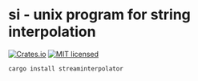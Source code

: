 # si - unix program for string interpolation

[![Crates.io][crates-badge]][crates-url]
[![MIT licensed][mit-badge]][mit-url]

[crates-badge]: https://img.shields.io/badge/crates.io-v0.1.0-blue
[crates-url]: https://crates.io/crates/streaminterpolator
[mit-badge]: https://img.shields.io/badge/license-MIT-blue.svg
[mit-url]: https://github.com/davidclevenger/si/blob/master/LICENSE


```
cargo install streaminterpolator
```

